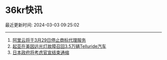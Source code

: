 # 36kr快讯

最近更新时间: 2024-03-03 09:25:02

--- 
1. [阿里云将于3月29日停止商标代理服务](https://www.36kr.com/newsflashes/2673134297101831) 
2. [起亚在美因远光灯故障召回3.5万辆Telluride汽车](https://www.36kr.com/newsflashes/2673135234135810) 
3. [日本政府将考虑官宣结束通缩](https://www.36kr.com/newsflashes/2673136848664323) 
